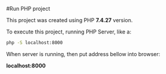 #Run PHP project

This project was created using PHP **7.4.27** version.

To execute this project, running PHP Server, like a:

```bash
php -S localhost:8000
```

When server is running, then put address bellow into browser:

**localhost:8000**